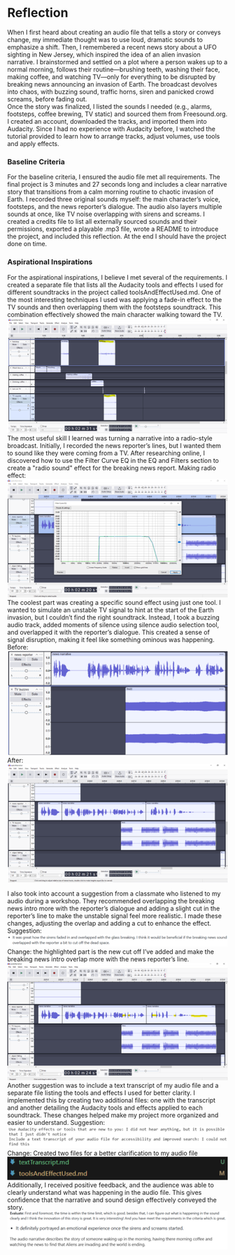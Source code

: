 # Reflection
When I first heard about creating an audio file that tells a story or conveys change, my immediate thought was to use loud, dramatic sounds to emphasize a shift. Then, I remembered a recent news story about a UFO sighting in New Jersey, which inspired the idea of an alien invasion narrative. I brainstormed and settled on a plot where a person wakes up to a normal morning, follows their routine—brushing teeth, washing their face, making coffee, and watching TV—only for everything to be disrupted by breaking news announcing an invasion of Earth. The broadcast devolves into chaos, with buzzing sound, traffic horns, siren and panicked crowd screams, before fading out.<br>
Once the story was finalized, I listed the sounds I needed (e.g., alarms, footsteps, coffee brewing, TV static) and sourced them from Freesound.org. I created an account, downloaded the tracks, and imported them into Audacity. Since I had no experience with Audacity before, I watched the tutorial provided to learn how to arrange tracks, adjust volumes, use tools and apply effects.<br>
### Baseline Criteria
For the baseline criteria, I ensured the audio file met all requirements. The final project is 3 minutes and 27 seconds long and includes a clear narrative story that transitions from a calm morning routine to chaotic invasion of Earth. I recorded three original sounds myself: the main character’s voice, footsteps, and the news reporter’s dialogue. The audio also layers multiple sounds at once, like TV noise overlapping with sirens and screams. I created a credits file to list all externally sourced sounds and their permissions, exported a playable .mp3 file, wrote a README to introduce the project, and included this reflection. At the end I should have the project done on time.<br>
### Aspirational Inspirations
For the aspirational inspirations, I believe I met several of the requirements. I created a separate file that lists all the Audacity tools and effects I used for different soundtracks in the project called toolsAndEffectUsed.md. One of the most interesting techniques I used was applying a fade-in effect to the TV sounds and then overlapping them with the footsteps soundtrack. This combination effectively showed the main character walking toward the TV.
![alt text](<Reflection images/Screenshot 2025-02-05 175759.png>)
The most useful skill I learned was turning a narrative into a radio-style broadcast. Initially, I recorded the news reporter’s lines, but I wanted them to sound like they were coming from a TV. After researching online, I discovered how to use the Filter Curve EQ in the EQ and Filters section to create a "radio sound" effect for the breaking news report.
Making radio effect:
![alt text](<Reflection images/radioEffect.png>)
The coolest part was creating a specific sound effect using just one tool. I wanted to simulate an unstable TV signal to hint at the start of the Earth invasion, but I couldn’t find the right soundtrack. Instead, I took a buzzing audio track, added moments of silence using silence audio selection tool, and overlapped it with the reporter’s dialogue. This created a sense of signal disruption, making it feel like something ominous was happening.
Before:
![alt text](<Reflection images/Before.png>)
After:
![alt text](<Reflection images/After.png>)

I also took into account a suggestion from a classmate who listened to my audio during a workshop. They recommended overlapping the breaking news intro more with the reporter’s dialogue and adding a slight cut in the reporter’s line to make the unstable signal feel more realistic. I made these changes, adjusting the overlap and adding a cut to enhance the effect.
Suggestion: 
![alt text](<Reflection images/suggestion1.png>)
Change: the highlighted part is the new cut off I’ve added and make the breaking news intro overlap more with the news reporter’s line.
![alt text](<Reflection images/Change1.png>)
Another suggestion was to include a text transcript of my audio file and a separate file listing the tools and effects I used for better clarity. I implemented this by creating two additional files: one with the transcript and another detailing the Audacity tools and effects applied to each soundtrack. These changes helped make my project more organized and easier to understand.
Suggestion:
![alt text](<Reflection images/suggestion2.png>)
Change: Created two files for a better clarification to my audio file
![alt text](<Reflection images/change2.png>)
Additionally, I received positive feedback, and the audience was able to clearly understand what was happening in the audio file. This gives confidence that the narrative and sound design effectively conveyed the story.
![alt text](<Reflection images/positive.png>)


